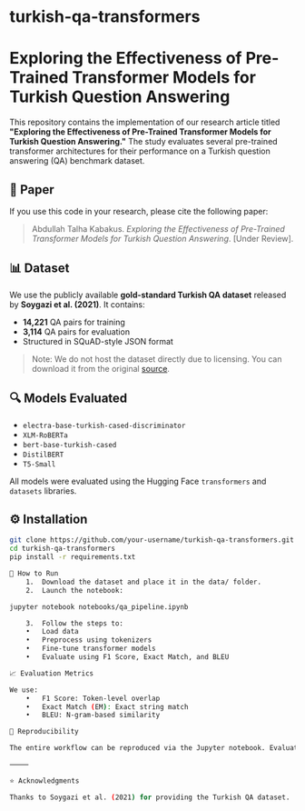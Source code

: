 # turkish-qa-transformers
# Exploring the Effectiveness of Pre-Trained Transformer Models for Turkish Question Answering

This repository contains the implementation of our research article titled **"Exploring the Effectiveness of Pre-Trained Transformer Models for Turkish Question Answering."** The study evaluates several pre-trained transformer architectures for their performance on a Turkish question answering (QA) benchmark dataset.

## 📄 Paper
If you use this code in your research, please cite the following paper:

> Abdullah Talha Kabakus. *Exploring the Effectiveness of Pre-Trained Transformer Models for Turkish Question Answering*. [Under Review].

## 📊 Dataset

We use the publicly available **gold-standard Turkish QA dataset** released by **Soygazi et al. (2021)**. It contains:

- **14,221** QA pairs for training  
- **3,114** QA pairs for evaluation  
- Structured in SQuAD-style JSON format

> Note: We do not host the dataset directly due to licensing. You can download it from the original [source](https://github.com/soygazisafa/TurkishQA).

## 🔍 Models Evaluated

- `electra-base-turkish-cased-discriminator`
- `XLM-RoBERTa`
- `bert-base-turkish-cased`
- `DistilBERT`
- `T5-Small`

All models were evaluated using the Hugging Face `transformers` and `datasets` libraries.

## ⚙️ Installation

```bash
git clone https://github.com/your-username/turkish-qa-transformers.git
cd turkish-qa-transformers
pip install -r requirements.txt

🚀 How to Run
	1.	Download the dataset and place it in the data/ folder.
	2.	Launch the notebook:

jupyter notebook notebooks/qa_pipeline.ipynb

	3.	Follow the steps to:
	•	Load data
	•	Preprocess using tokenizers
	•	Fine-tune transformer models
	•	Evaluate using F1 Score, Exact Match, and BLEU

📈 Evaluation Metrics

We use:
	•	F1 Score: Token-level overlap
	•	Exact Match (EM): Exact string match
	•	BLEU: N-gram-based similarity

🧪 Reproducibility

The entire workflow can be reproduced via the Jupyter notebook. Evaluation is consistent with the original dataset’s predefined train/test split.

⸻

⭐ Acknowledgments

Thanks to Soygazi et al. (2021) for providing the Turkish QA dataset.
